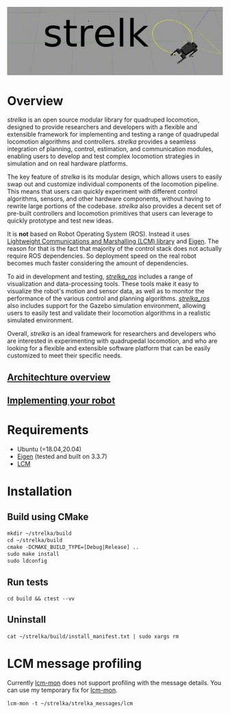 <p align="center">
  <img src="resources/header.gif" alt="animated" />
</p>

# Overview

*strelka* is an open source modular library for quadruped locomotion, designed to provide researchers and developers with a flexible and extensible framework for implementing and testing a range of quadrupedal locomotion algorithms and controllers. *strelka* provides a seamless integration of planning, control, estimation, and communication modules, enabling users to develop and test complex locomotion strategies in simulation and on real hardware platforms.

The key feature of *strelka* is its modular design, which allows users to easily swap out and customize individual components of the locomotion pipeline. This means that users can quickly experiment with different control algorithms, sensors, and other hardware components, without having to rewrite large portions of the codebase. *strelka* also provides a decent set of pre-built controllers and locomotion primitives that users can leverage to quickly prototype and test new ideas.

It is **not** based on Robot Operating System (ROS). Instead it uses [Lightweight Communications and Marshalling (LCM) library](https://github.com/lcm-proj/lcm) and [Eigen](https://eigen.tuxfamily.org/index.php?title=Main_Page). The reason for that is the fact that majority of the control stack does not actually require ROS dependencies. So deployment speed on the real robot becomes much faster considering the amount of dependencies.

To aid in development and testing, [*strelka_ros*](https://github.com/RumblingTurtle/strelka_ros) includes a range of visualization and data-processing tools. These tools make it easy to visualize the robot's motion and sensor data, as well as to monitor the performance of the various control and planning algorithms. [*strelka_ros*](https://github.com/RumblingTurtle/strelka_ros) also includes support for the Gazebo simulation environment, allowing users to easily test and validate their locomotion algorithms in a realistic simulated environment.

Overall, *strelka* is an ideal framework for researchers and developers who are interested in experimenting with quadrupedal locomotion, and who are looking for a flexible and extensible software platform that can be easily customized to meet their specific needs.
## [Architechture overview](https://github.com/RumblingTurtle/strelka/wiki/Architechture-overview)
## [Implementing your robot](https://github.com/RumblingTurtle/strelka/wiki/Implementing-your-robot)
# Requirements
- Ubuntu (=18.04,20.04)
- [Eigen](https://eigen.tuxfamily.org/index.php?title=Main_Page) (tested and built on 3.3.7)
- [LCM](https://github.com/lcm-proj/lcm) 
# Installation
## Build using CMake
```
mkdir ~/strelka/build
cd ~/strelka/build
cmake -DCMAKE_BUILD_TYPE=[Debug|Release] ..
sudo make install
sudo ldconfig
```

## Run tests
```
cd build && ctest --vv
```

## Uninstall
```
cat ~/strelka/build/install_manifest.txt | sudo xargs rm 
```
#  LCM message profiling
Currently [lcm-mon](https://github.com/trehansiddharth/lcm-mon) does not support profiling with the message details. You can use my temporary fix for [lcm-mon](https://github.com/RumblingTurtle/lcm-mon/tree/lcm_gen_compatibility). 

```
lcm-mon -t ~/strelka/strelka_messages/lcm
```
